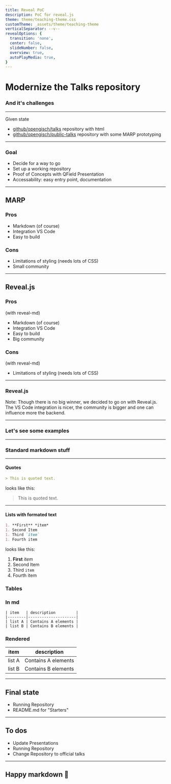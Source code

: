 ```yaml
---
title: Reveal PoC
description: PoC for reveal.js
theme: theme/teaching-theme.css
customTheme: _assets/theme/teaching-theme
verticalSeparator: --v--
revealOptions: {
  transition: 'none',
  center: false,
  slideNumber: false,
  overview: true,
  autoPlayMedia: true,
}
---
```


# Modernize the Talks repository
<h3 class=dark>And it's challenges</h3>

---

<section data-vertical-align-top> Given state </>

- [github/opengisch/talks](github/opengisch/talks) repository with html
- [github/opengisch/public-talks](github/opengisch/public-talks) repository with some MARP prototyping

---

### Goal

- Decide for a way to go
- Set up a working repository
- Proof of Concepts with QField Presentation
- Accessability: easy entry point, documentation

---

## MARP

<div class="container">
<div class="col">
<h3> Pros </h3 >

- Markdown (of course)
- Integration VS Code
- Easy to build
</div>
<div class="col">
<h3> Cons </h3 >

- Limitations of styling (needs lots of CSS)
- Small community
</div>

---

## Reveal.js

<div class="container">
<div class="col">
<h3> Pros</h3>

(with reveal-md)

- Markdown (of course)
- Integration VS Code
- Easy to build
- Big community
</div>
<div class="col">
<h3> Cons</h3>

(with reveal-md)

- Limitations of styling (needs lots of CSS)
</div>

---

### Reveal.js

Note: Though there is no big winner, we decided to go on with Reveal.js. The VS Code integration is nicer, the community is bigger and one can influence more the backend.

---

### Let's see some examples

---

### Standard markdown stuff

---

#### Quotes

```md
> This is quoted text.
```
looks like this:
> This is quoted text.

---

#### Lists with formated text

```md
1. **First** *item*
1. Second Item
1. Third `item`
1. Fourth item
```

looks like this:

1. **First** *item*
1. Second Item
1. Third `item`
1. Fourth item

### Tables

<div class="container">
<div class="col">
<h3> In md </h3>

```{md}
| item   | description         |
|--------|---------------------|
| list A | Contains A elements |
| list B | Contains B elements |
```

</div>
<div class="col">
<h3> Rendered </h3>

| item   | description         |
|--------|---------------------|
| list A | Contains A elements |
| list B | Contains B elements |

</div>

---

## Final state
- Running Repository
- README.md for "Starters"

---

## To dos
- Update Presentations
- Running Repository
- Change Repository to official talks

---

## Happy markdown 🎉
